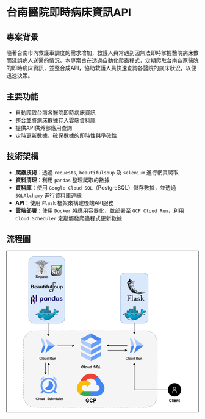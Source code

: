 # 台南醫院即時病床資訊API
## 專案背景
隨著台南市內救護車調度的需求增加，救護人員常遇到因無法即時掌握醫院病床數而延誤病人送醫的情況。本專案旨在透過自動化爬蟲程式，定期爬取台南各家醫院的即時病床資訊，並整合成API，協助救護人員快速查詢各醫院的病床狀況，以便迅速決策。
## 主要功能
- 自動爬取台南各醫院即時病床資訊
- 整合並將病床數據存入雲端資料庫
- 提供API供外部應用查詢
- 定時更新數據，確保數據的即時性與準確性
## 技術架構
- **爬蟲技術**：透過 `requests`, `beautifulsoup` 及 `selenium` 進行網頁爬取
- **資料清理**：利用 `pandas` 整理爬取的數據
- **資料庫**：使用 `Google Cloud SQL`（PostgreSQL）儲存數據，並透過 `SQLAlchemy` 進行資料庫連線
- **API**：使用 `Flask` 框架來構建後端API服務
- **雲端部署**：使用 `Docker` 將應用容器化，並部署至 `GCP Cloud Run`，利用 `Cloud Scheduler` 定期觸發爬蟲程式更新數據
## 流程圖
![專案圖片](img/flowchart.png)
